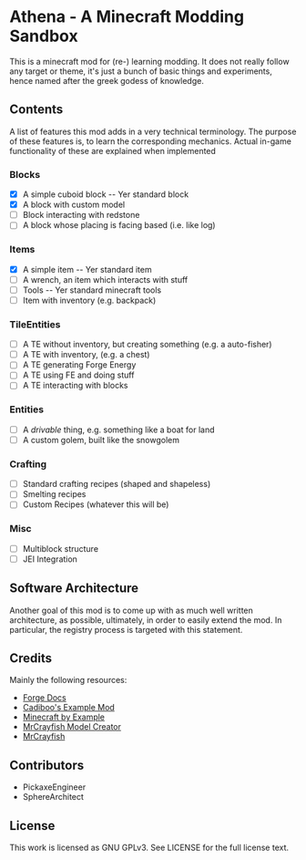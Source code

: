 # Athena - A Minecraft Modding Sandbox

This is a minecraft mod for (re-) learning modding. 
It does not really follow any target or theme,
it's just a bunch of basic things and experiments,
hence named after the greek godess of knowledge.

## Contents

A list of features this mod adds in a very technical terminology.
The purpose of these features is, to learn the corresponding mechanics.
Actual in-game functionality of these are explained when implemented

### Blocks
 
 - [x] A simple cuboid block -- Yer standard block
 - [x] A block with custom model
 - [ ] Block interacting with redstone
 - [ ] A block whose placing is facing based (i.e. like log)
 
### Items
 
 - [x] A simple item -- Yer standard item
 - [ ] A wrench, an item which interacts with stuff
 - [ ] Tools -- Yer standard minecraft tools
 - [ ] Item with inventory (e.g. backpack)
 
### TileEntities

 - [ ] A TE without inventory, but creating something (e.g. a auto-fisher)
 - [ ] A TE with inventory, (e.g. a chest)
 - [ ] A TE generating Forge Energy
 - [ ] A TE using FE and doing stuff
 - [ ] A TE interacting with blocks
 
### Entities

 - [ ] A _drivable_ thing, e.g. something like a boat for land
 - [ ] A custom golem, built like the snowgolem
  
### Crafting

 - [ ] Standard crafting recipes (shaped and shapeless)
 - [ ] Smelting recipes
 - [ ] Custom Recipes (whatever this will be)

### Misc

 - [ ] Multiblock structure
 - [ ] JEI Integration
 
## Software Architecture

Another goal of this mod is to come up with as much well written architecture,
as possible, ultimately, in order to easily extend the mod.
In particular, the registry process is targeted with this statement.

## Credits

Mainly the following resources:

 - [Forge Docs](https://mcforge.readthedocs.io/en/1.15.x/)
 - [Cadiboo's Example Mod](https://github.com/Cadiboo/Example-Mod)
 - [Minecraft by Example](https://github.com/TheGreyGhost/MinecraftByExample)
 - [MrCrayfish Model Creator](https://mrcrayfish.com/tools?id=mc)
 - [MrCrayfish](https://github.com/MrCrayfish)

## Contributors

 - PickaxeEngineer
 - SphereArchitect
 

## License

This work is licensed as GNU GPLv3. See LICENSE for the full license text.
